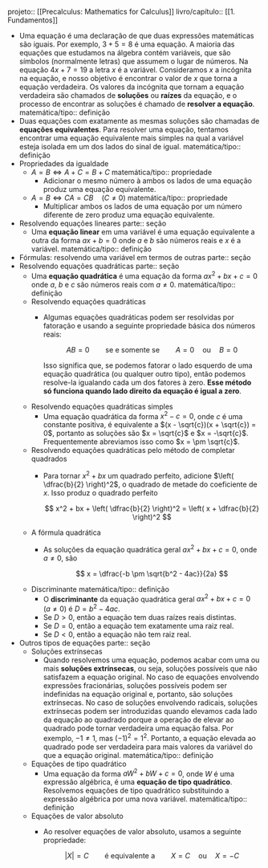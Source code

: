 projeto:: [[Precalculus: Mathematics for Calculus]] 
livro/capítulo:: [[1. Fundamentos]]

- Uma equação é uma declaração de que duas expressões matemáticas são iguais. Por exemplo, $3 + 5 = 8$ é uma equação. A maioria das equações que estudamos na álgebra contém variáveis, que são símbolos (normalmente letras) que assumem o lugar de números. Na equação $4x + 7 = 19$ a letra $x$ é a variável. Consideramos $x$ a incógnita na equação, e nosso objetivo é encontrar o valor de $x$ que torna a equação verdadeira. Os valores da incógnita que tornam a equação verdadeira são chamados de **soluções** ou **raízes** da equação, e o processo de encontrar as soluções é chamado de **resolver a equação**.
  matemática/tipo:: definição
- Duas equações com exatamente as mesmas soluções são chamadas de **equações equivalentes**. Para resolver uma equação, tentamos encontrar uma equação equivalente mais simples na qual a variável esteja isolada em um dos lados do sinal de igual.
  matemática/tipo:: definição
- Propriedades da igualdade
	- $A = B \iff A + C = B + C$
	  matemática/tipo:: propriedade
		- Adicionar o mesmo número à ambos os lados de uma equação produz uma equação equivalente.
	- $A = B \iff CA = CB \quad (C \neq 0)$
	  matemática/tipo:: propriedade
		- Multiplicar ambos os lados de uma equação por um número diferente de zero produz uma equação equivalente.
- Resolvendo equações lineares
  parte:: seção
	- Uma **equação linear** em uma variável é uma equação equivalente a outra da forma $ax + b = 0$ onde $a$ e $b$ são números reais e $x$ é a variável.
	  matemática/tipo:: definição
- Fórmulas: resolvendo uma variável em termos de outras
  parte:: seção
- Resolvendo equações quadráticas
  parte:: seção
	- Uma **equação quadrática** é uma equação da forma $ax^2 + bx + c = 0$ onde $a$, $b$ e $c$ são números reais com $a \neq 0$.
	  matemática/tipo:: definição
	- Resolvendo equações quadráticas
		- Algumas equações quadráticas podem ser resolvidas por fatoração e usando a seguinte propriedade básica dos números reais:
		  
		  $$
		  AB = 0 \qquad \text{se e somente se} \qquad A = 0 \quad \text{ou} \quad B = 0
		  $$
		  
		  Isso significa que, se podemos fatorar o lado esquerdo de uma equação quadrática (ou qualquer outro tipo), então podemos resolve-la igualando cada um dos fatores à zero. **Esse método só funciona quando lado direito da equação é igual a zero**.
	- Resolvendo equações quadráticas simples
		- Uma equação quadrática da forma $x^2 - c = 0$, onde $c$ é uma constante positiva, é equivalente a $(x - \sqrt{c})(x + \sqrt{c}) = 0$, portanto as soluções são $x = \sqrt{c}$ e $x = -\sqrt{c}$. Frequentemente abreviamos isso como $x = \pm \sqrt{c}$.
	- Resolvendo equações quadráticas pelo método de completar quadrados
		- Para tornar $x^2 + bx$ um quadrado perfeito, adicione $\left( \dfrac{b}{2} \right)^2$, o quadrado de metade do coeficiente de $x$. Isso produz o quadrado perfeito
		  
		  $$
		  x^2 + bx + \left( \dfrac{b}{2} \right)^2 = \left( x + \dfrac{b}{2} \right)^2
		  $$
	- A fórmula quadrática
		- As soluções da equação quadrática geral $ax^2 + bx + c = 0$, onde $a \neq 0$, são
		  
		  $$
		  x = \dfrac{-b \pm \sqrt{b^2 - 4ac}}{2a}
		  $$
	- Discriminante
	  matemática/tipo:: definição
		- O **discriminante** da equação quadrática geral $ax^2 + bx + c = 0 \enspace (a \neq 0)$ é $D = b^2 - 4ac$.
		- Se $D > 0$, então a equação tem duas raízes reais distintas.
		- Se $D = 0$, então a equação tem exatamente uma raiz real.
		- Se $D < 0$, então a equação não tem raiz real.
- Outros tipos de equações
  parte:: seção
	- Soluções extrínsecas
		- Quando resolvemos uma equação, podemos acabar com uma ou mais **soluções extrínsecas**, ou seja, soluções possíveis que não satisfazem a equação original. No caso de equações envolvendo expressões fracionárias, soluções possíveis podem ser indefinidas na equação original e, portanto, são soluções extrínsecas. No caso de soluções envolvendo radicais, soluções extrínsecas podem ser introduzidas quando elevamos cada lado da equação ao quadrado porque a operação de elevar ao quadrado pode tornar verdadeira uma equação falsa. Por exemplo, $-1 \neq 1$, mas $(-1)^2 = 1^2$. Portanto, a equação elevada ao quadrado pode ser verdadeira para mais valores da variável do que a equação original.
		  matemática/tipo:: definição
	- Equações de tipo quadrático
		- Uma equação da forma $aW^2 + bW + c = 0$, onde $W$ é uma expressão algébrica, é uma **equação de tipo quadrático**. Resolvemos equações de tipo quadrático substituindo a expressão algébrica por uma nova variável.
		  matemática/tipo:: definição
	- Equações de valor absoluto
		- Ao resolver equações de valor absoluto, usamos a seguinte propriedade:
		  
		  $$
		  \lvert X \rvert = C \qquad \text{é equivalente a} \qquad X = C \quad \text{ou} \quad X = -C
		  $$